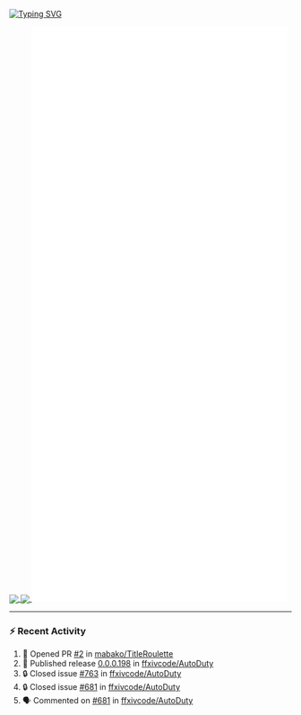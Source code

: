 [![Typing SVG](https://readme-typing-svg.demolab.com?font=Fira+Code&duration=1000&pause=1000&multiline=true&repeat=false&width=435&lines=Simon+Latusek+%7C+Gameplay+Engineer)](https://git.io/typing-svg)

<a href="https://github.com/anuraghazra/github-readme-stats">
  <img height=200 align="center" src="https://github-readme-stats.vercel.app/api?username=erdelf&theme=radical" />
</a>
<a href="https://github.com/anuraghazra/convoychat">
  <img height=200 align="center" src="https://streak-stats.demolab.com?user=erdelf&theme=radical&mode=weekly" />
</a>

<picture>
  <img src="/github-metrics.svg" alt="Metrics">
</picture>

---

### :zap: Recent Activity
<!--START_SECTION:activity-->
1. 💪 Opened PR [#2](https://github.com/mabako/TitleRoulette/pull/2) in [mabako/TitleRoulette](https://github.com/mabako/TitleRoulette)
2. 🚀 Published release [0.0.0.198](https://github.com/ffxivcode/AutoDuty/releases/tag/0.0.0.198) in [ffxivcode/AutoDuty](https://github.com/ffxivcode/AutoDuty)
3. 🔒 Closed issue [#763](https://github.com/ffxivcode/AutoDuty/issues/763) in [ffxivcode/AutoDuty](https://github.com/ffxivcode/AutoDuty)
4. 🔒 Closed issue [#681](https://github.com/ffxivcode/AutoDuty/issues/681) in [ffxivcode/AutoDuty](https://github.com/ffxivcode/AutoDuty)
5. 🗣 Commented on [#681](https://github.com/ffxivcode/AutoDuty/issues/681#issuecomment-2720040961) in [ffxivcode/AutoDuty](https://github.com/ffxivcode/AutoDuty)
<!--END_SECTION:activity-->

<!--
**erdelf/erdelf** is a ✨ _special_ ✨ repository because its `README.md` (this file) appears on your GitHub profile.

Here are some ideas to get you started:

- 🔭 I’m currently working on ...
- 🌱 I’m currently learning ...
- 👯 I’m looking to collaborate on ...
- 🤔 I’m looking for help with ...
- 💬 Ask me about ...
- 📫 How to reach me: ...
- 😄 Pronouns: ...
- ⚡ Fun fact: ...
-->
